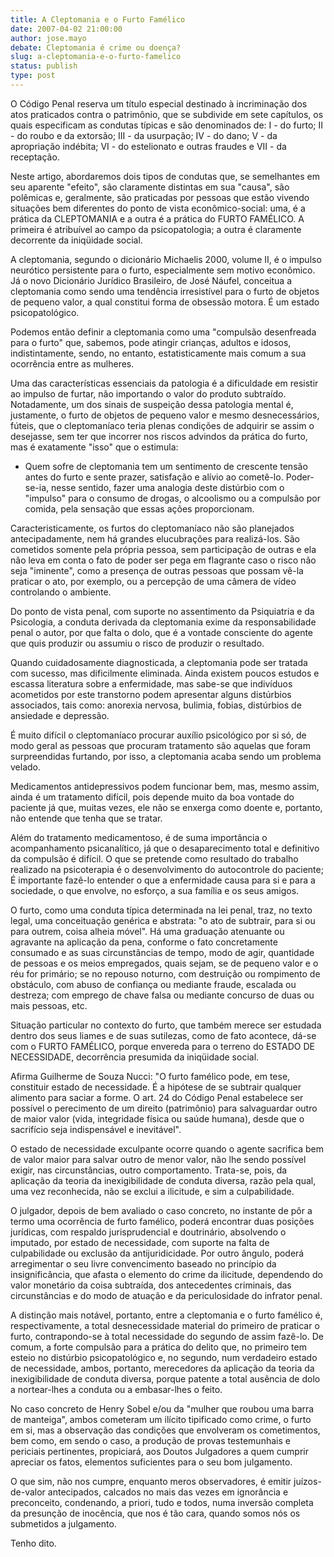 ```yaml
---
title: A Cleptomania e o Furto Famélico
date: 2007-04-02 21:00:00
author: jose.mayo
debate: Cleptomania é crime ou doença?
slug: a-cleptomania-e-o-furto-famelico
status: publish 
type: post
---
```


  

O Código Penal reserva um título especial destinado à incriminação dos atos praticados contra o patrimônio, que se subdivide em sete capítulos, os quais especificam as condutas típicas e são denominados de: I - do furto; II - do roubo e da extorsão; III - da usurpação; IV - do dano; V - da apropriação indébita; VI - do estelionato e outras fraudes e VII - da receptação.  

  

  

Neste artigo, abordaremos dois tipos de condutas que, se semelhantes em seu aparente "efeito", são claramente distintas em sua "causa", são polêmicas e, geralmente, são praticadas por pessoas que estão vivendo situações bem diferentes do ponto de vista econômico-social: uma, é a prática da CLEPTOMANIA e a outra é a prática do FURTO FAMÉLICO. A primeira é atribuível ao campo da psicopatologia; a outra é claramente decorrente da iniqüidade social.  

  

  

A cleptomania, segundo o dicionário Michaelis 2000, volume II, é o impulso neurótico persistente para o furto, especialmente sem motivo econômico. Já o novo Dicionário Jurídico Brasileiro, de José Náufel, conceitua a cleptomania como sendo uma tendência irresistível para o furto de objetos de pequeno valor, a qual constitui forma de obsessão motora. É um estado psicopatológico.  

  

  

Podemos então definir a cleptomania como uma "compulsão desenfreada para o furto" que, sabemos, pode atingir crianças, adultos e idosos, indistintamente, sendo, no entanto, estatisticamente mais comum a sua ocorrência entre as mulheres.  

  

  

Uma das características essenciais da patologia é a dificuldade em resistir ao impulso de furtar, não importando o valor do produto subtraído. Notadamente, um dos sinais de suspeição dessa patologia mental é, justamente, o furto de objetos de pequeno valor e mesmo desnecessários, fúteis, que o cleptomaníaco teria plenas condições de adquirir se assim o desejasse, sem ter que incorrer nos riscos advindos da prática do furto, mas é exatamente "isso" que o estimula:  

  

  

- Quem sofre de cleptomania tem um sentimento de crescente tensão antes do furto e sente prazer, satisfação e alívio ao cometê-lo. Poder-se-ia, nesse sentido, fazer uma analogia deste distúrbio com o "impulso" para o consumo de drogas, o alcoolismo ou a compulsão por comida, pela sensação que essas ações proporcionam.  

  

  

Caracteristicamente, os furtos do cleptomaníaco não são planejados antecipadamente, nem há grandes elucubrações para realizá-los. São cometidos somente pela própria pessoa, sem participação de outras e ela não leva em conta o fato de poder ser pega em flagrante caso o risco não seja "iminente", como a presença de outras pessoas que possam vê-la praticar o ato, por exemplo, ou a percepção de uma câmera de vídeo controlando o ambiente.   

  

  

Do ponto de vista penal, com suporte no assentimento da Psiquiatria e da Psicologia, a conduta derivada da cleptomania exime da responsabilidade penal o autor, por que falta o dolo, que é a vontade consciente do agente que quis produzir ou assumiu o risco de produzir o resultado.  

  

  

Quando cuidadosamente diagnosticada, a cleptomania pode ser tratada com sucesso, mas dificilmente eliminada. Ainda existem poucos estudos e escassa literatura sobre a enfermidade, mas sabe-se que indivíduos acometidos por este transtorno podem apresentar alguns distúrbios associados, tais como: anorexia nervosa, bulimia, fobias, distúrbios de ansiedade e depressão.   

  

  

É muito difícil o cleptomaníaco procurar auxílio psicológico por si só, de modo geral as pessoas que procuram tratamento são aquelas que foram surpreendidas furtando, por isso, a cleptomania acaba sendo um problema velado.   

  

  

Medicamentos antidepressivos podem funcionar bem, mas, mesmo assim, ainda é um tratamento difícil, pois depende muito da boa vontade do paciente já que, muitas vezes, ele não se enxerga como doente e, portanto, não entende que tenha que se tratar.   

  

  

Além do tratamento medicamentoso, é de suma importância o acompanhamento psicanalítico, já que o desaparecimento total e definitivo da compulsão é difícil. O que se pretende como resultado do trabalho realizado na psicoterapia é o desenvolvimento do autocontrole do paciente; É importante fazê-lo entender o que a enfermidade causa para si e para a sociedade, o que envolve, no esforço, a sua família e os seus amigos.  

  

  

O furto, como uma conduta típica determinada na lei penal, traz, no texto legal, uma conceituação genérica e abstrata: "o ato de subtrair, para si ou para outrem, coisa alheia móvel". Há uma graduação atenuante ou agravante na aplicação da pena, conforme o fato concretamente consumado e as suas circunstâncias de tempo, modo de agir, quantidade de pessoas e os meios empregados, quais sejam, se de pequeno valor e o réu for primário; se no repouso noturno, com destruição ou rompimento de obstáculo, com abuso de confiança ou mediante fraude, escalada ou destreza; com emprego de chave falsa ou mediante concurso de duas ou mais pessoas, etc.  

  

  

Situação particular no contexto do furto, que também merece ser estudada dentro dos seus liames e de suas sutilezas, como de fato acontece, dá-se com o FURTO FAMÉLICO, porque envereda para o terreno do ESTADO DE NECESSIDADE, decorrência presumida da iniqüidade social.   

  

  

Afirma Guilherme de Souza Nucci: "O furto famélico pode, em tese, constituir estado de necessidade. É a hipótese de se subtrair qualquer alimento para saciar a forme. O art. 24 do Código Penal estabelece ser possível o perecimento de um direito (patrimônio) para salvaguardar outro de maior valor (vida, integridade física ou saúde humana), desde que o sacrifício seja indispensável e inevitável".  

  

  

O estado de necessidade exculpante ocorre quando o agente sacrifica bem de valor maior para salvar outro de menor valor, não lhe sendo possível exigir, nas circunstâncias, outro comportamento. Trata-se, pois, da aplicação da teoria da inexigibilidade de conduta diversa, razão pela qual, uma vez reconhecida, não se exclui a ilicitude, e sim a culpabilidade.  

  

  

O julgador, depois de bem avaliado o caso concreto, no instante de pôr a termo uma ocorrência de furto famélico, poderá encontrar duas posições jurídicas, com respaldo jurisprudencial e doutrinário, absolvendo o imputado, por estado de necessidade, com suporte na falta de culpabilidade ou exclusão da antijuridicidade. Por outro ângulo, poderá arregimentar o seu livre convencimento baseado no princípio da insignificância, que afasta o elemento do crime da ilicitude, dependendo do valor monetário da coisa subtraída, dos antecedentes criminais, das circunstâncias e do modo de atuação e da periculosidade do infrator penal.  

  

  

A distinção mais notável, portanto, entre a cleptomania e o furto famélico é, respectivamente, a total desnecessidade material do primeiro de praticar o furto, contrapondo-se à total necessidade do segundo de assim fazê-lo. De comum, a forte compulsão para a prática do delito que, no primeiro tem esteio no distúrbio psicopatológico e, no segundo, num verdadeiro estado de necessidade, ambos, portanto, merecedores da aplicação da teoria da inexigibilidade de conduta diversa, porque patente a total ausência de dolo a nortear-lhes a conduta ou a embasar-lhes o feito.  

  

  

No caso concreto de Henry Sobel e/ou da "mulher que roubou uma barra de manteiga", ambos cometeram um ilícito tipificado como crime, o furto em si, mas a observação das condições que envolveram os cometimentos, bem como, em sendo o caso, a produção de provas testemunhais e periciais pertinentes, propiciará, aos Doutos Julgadores a quem cumprir apreciar os fatos, elementos suficientes para o seu bom julgamento.  

  

  

O que sim, não nos cumpre, enquanto meros observadores, é emitir juízos-de-valor antecipados, calcados no mais das vezes em ignorância e preconceito, condenando, a priori, tudo e todos, numa inversão completa da presunção de inocência, que nos é tão cara, quando somos nós os submetidos a julgamento.  

  

Tenho dito.
